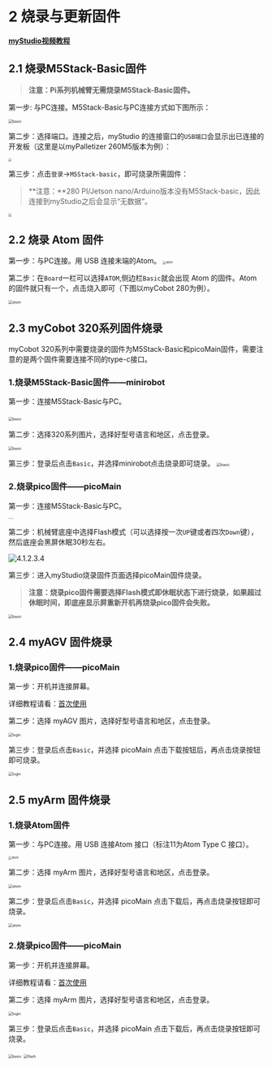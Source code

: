# 2 烧录与更新固件

**[myStudio视频教程](https://www.bilibili.com/video/BV1Qr4y1N7B5/)**

## 2.1 烧录M5Stack-Basic固件

> **注意：Pi系列机械臂无需烧录M5Stack-Basic固件。**

第一步: 与PC连接。M5Stack-Basic与PC连接方式如下图所示：

<img src="../../resourse/4-BasicApplication/4.1/4.1.2.1-basic_PC.jpg" alt="basic" style="zoom:50%;" />



第二步：选择端口。连接之后，myStudio 的连接窗口的`USB端口`会显示出已连接的开发板（这里是以myPalletizer 260M5版本为例）：

<img src="../../resourse/4-BasicApplication/4.1/USB端口.jpg" style="zoom: 40%;" />



第三步：点击`登录`->`M5Stack-basic`，即可烧录所需固件：

> **注意：**280 PI/Jetson nano/Arduino版本没有M5Stack-basic，因此连接到myStudio之后会显示“无数据”。

<img src="../../resourse/4-BasicApplication/4.1/basic烧录界面.jpg" style="zoom: 40%;" />



## 2.2 烧录 Atom 固件

第一步：与PC连接。用 USB 连接末端的Atom。
<img src="../../resourse/4-BasicApplication/4.1/4.1.2.1-atom_PC.jpg" alt="atom" style="zoom:40%;" />



第二步：在`Board`一栏可以选择`ATOM`,侧边栏`Basic`就会出现 Atom 的固件。Atom 的固件就只有一个，点击烧入即可（下图以myCobot 280为例）。

<img src="../../resourse/4-BasicApplication/4.1/atom烧录界面.jpg" alt="atom" style="zoom: 50%;" />



## 2.3 myCobot 320系列固件烧录

myCobot 320系列中需要烧录的固件为M5Stack-Basic和picoMain固件，需要注意的是两个固件需要连接不同的type-c接口。

### 1.烧录M5Stack-Basic固件——minirobot

第一步：连接M5Stack-Basic与PC。

​	<img src="../../resourse/4-BasicApplication/4.1/4.1.2.1-basic_PC.jpg" alt="basic" style="zoom: 50%;" />



第二步：选择320系列图片，选择好型号语言和地区，点击登录。

<img src="../../resourse/4-BasicApplication/4.1/mycobot320烧录.png" alt="basic" style="zoom: 50%;" />



第三步：登录后点击`Basic`，并选择minirobot点击烧录即可烧录。
<img src="../../resourse/4-BasicApplication/4.1/mycobotminirobot.jpg" alt="basic" style="zoom: 50%;" />

### 2.烧录pico固件——picoMain

第一步：连接M5Stack-Basic与PC。

<img src="../../resourse/4-BasicApplication/4.1/4.1.2.3.3.jpg" alt="4.1.2.3.3" style="zoom: 15%;" />



第二步：机械臂底座中选择Flash模式（可以选择按一次`UP`键或者四次`Down`键），然后底座会黑屏休眠30秒左右。

![4.1.2.3.4](../../resourse/4-BasicApplication/4.1/4.1.2.3.4.gif)



第三步：进入myStudio烧录固件页面选择picoMain固件烧录。

> **注意：烧录pico固件需要选择Flash模式即休眠状态下进行烧录，如果超过休眠时间，即底座显示屏重新开机再烧录pico固件会失败。**

<img src="../../resourse/4-BasicApplication/4.1/mycobotpicomain.jpg" alt="basic" style="zoom: 50%;" />



## 2.4 myAGV 固件烧录
### 1.烧录pico固件——picoMain
第一步：开机并连接屏幕。

详细教程请看：[首次使用](https://docs.elephantrobotics.com/docs/gitbook/13-AdvancedKit/13.2%E7%A7%BB%E5%8A%A8%E6%9C%BA%E5%99%A8%E4%BA%BA/13.2.1-%E5%BF%AB%E9%80%9F%E5%BC%80%E5%A7%8B.html)



第二步：选择 myAGV 图片，选择好型号语言和地区，点击登录。

<img src="../../resourse/4-BasicApplication/4.1/agv-login.png" alt="login" style="zoom: 50%;" />

第三步：登录后点击`Basic`，并选择 picoMain 点击下载按钮后，再点击烧录按钮即可烧录。

<img src="../../resourse/4-BasicApplication/4.1/agv-flash.png" alt="login" style="zoom: 50%;" />



## 2.5 myArm 固件烧录

### 1.烧录Atom固件

第一步：与PC连接。用 USB 连接Atom 接口（标注11为Atom Type C 接口）。

<img src="../../resourse/2-serialproduct/2.12-myArm/IMG_20230823_140609.jpg" alt="atom" style="zoom:40%;" />

第二步：选择 myArm 图片，选择好型号语言和地区，点击登录。

<img src="../../resourse/4-BasicApplication/4.1/myarm-atom-login-cn.png" alt="atom" style="zoom: 50%;" />


第二步：登录后点击`Basic`，并选择 picoMain 点击下载后，再点击烧录按钮即可烧录。


<img src="../../resourse/4-BasicApplication/4.1/myarm-atom-flash-cn.png" alt="atom" style="zoom: 50%;" />


### 2.烧录pico固件——picoMain
第一步：开机并连接屏幕。

详细教程请看：[首次使用](https://docs.elephantrobotics.com/docs/myarm-pi-300-cn/2-serialproduct/2.12-myArm/3-UnpackingAndFirstUse.html#2-%E9%A6%96%E6%AC%A1%E4%BD%BF%E7%94%A8)



第二步：选择 myArm 图片，选择好型号语言和地区，点击登录。

<img src="../../resourse/4-BasicApplication/4.1/myarm-login-cn.png" alt="login" style="zoom: 50%;" />

第三步：登录后点击`Basic`，并选择 picoMain 点击下载后，再点击烧录按钮即可烧录。

<img src="../../resourse/4-BasicApplication/4.1/myarm-basic-cn.png" alt="basic" style="zoom: 50%;" />

<img src="../../resourse/4-BasicApplication/4.1/myarm-flash-cn.png" alt="flash" style="zoom: 50%;" />